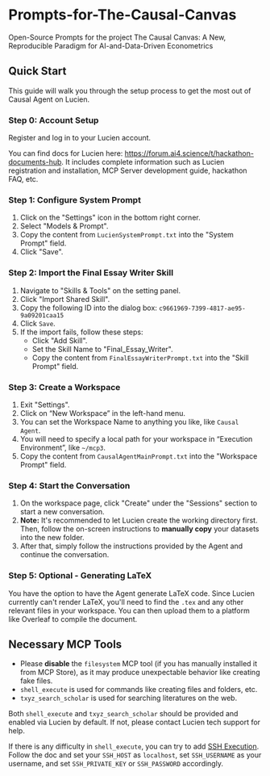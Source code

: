 # Prompts-for-The-Causal-Canvas
Open-Source Prompts for the project The Causal Canvas: A New, Reproducible Paradigm for AI-and-Data-Driven Econometrics

## Quick Start
This guide will walk you through the setup process to get the most out of Causal Agent on Lucien. 

### Step 0: Account Setup

Register and log in to your Lucien account.

You can find docs for Lucien here: https://forum.ai4.science/t/hackathon-documents-hub. It includes complete information such as Lucien registration and installation, MCP Server development guide, hackathon FAQ, etc.

### Step 1: Configure System Prompt

1. Click on the "Settings" icon in the bottom right corner.
2. Select "Models & Prompt".
3. Copy the content from `LucienSystemPrompt.txt` into the "System Prompt" field.
4. Click "Save".


### Step 2: Import the Final Essay Writer Skill

1. Navigate to "Skills & Tools" on the setting panel.
2. Click "Import Shared Skill".
3. Copy the following ID into the dialog box: `c9661969-7399-4817-ae95-9a09201caa15`
4. Click `Save`.
5. If the import fails, follow these steps:
    * Click "Add Skill".
    * Set the Skill Name to "Final_Essay_Writer".
    * Copy the content from `FinalEssayWriterPrompt.txt` into the "Skill Prompt" field.


### Step 3: Create a Workspace

1. Exit "Settings".
2. Click on “New Workspace” in the left-hand menu.
3. You can set the Workspace Name to anything you like, like `Causal Agent`.
4. You will need to specify a local path for your workspace in “Execution Environment”, like `~/mcp3`.
5. Copy the content from `CausalAgentMainPrompt.txt` into the "Workspace Prompt" field.


### Step 4: Start the Conversation

1. On the workspace page, click "Create" under the "Sessions" section to start a new conversation.
2. **Note:** It's recommended to let Lucien create the working directory first. Then, follow the on-screen instructions to **manually copy** your datasets into the new folder.
3. After that, simply follow the instructions provided by the Agent and continue the conversation.


### Step 5: Optional - Generating LaTeX

You have the option to have the Agent generate LaTeX code. Since Lucien currently can't render LaTeX, you'll need to find the `.tex` and any other relevant files in your workspace. You can then upload them to a platform like Overleaf to compile the document.

## Necessary MCP Tools

- Please **disable** the `filesystem` MCP tool (if you has manually installed it from MCP Store), as it may produce unexpectable behavior like creating fake files.
- `shell_execute` is used for commands like creating files and folders, etc. 
- `txyz_search_scholar` is used for searching literatures on the web.

Both `shell_execute` and `txyz_search_scholar` should be provided and enabled via Lucien by default. If not, please contact Lucien tech support for help.

If there is any difficulty in `shell_execute`, you can try to add [SSH Execution](https://mcpm.sh/registry/?source=lucien&protocol=lucien-cn). Follow the doc and set your `SSH_HOST` as `localhost`, set `SSH_USERNAME` as your username, and set `SSH_PRIVATE_KEY` or `SSH_PASSWORD` accordingly.